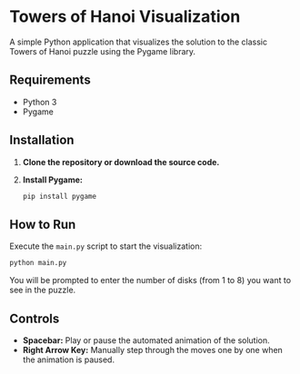# Towers of Hanoi Visualization

A simple Python application that visualizes the solution to the classic Towers of Hanoi puzzle using the Pygame library.

## Requirements

*   Python 3
*   Pygame

## Installation

1.  **Clone the repository or download the source code.**

2.  **Install Pygame:**
    ```bash
    pip install pygame
    ```

## How to Run

Execute the `main.py` script to start the visualization:

```bash
python main.py
```

You will be prompted to enter the number of disks (from 1 to 8) you want to see in the puzzle.

## Controls

*   **Spacebar:** Play or pause the automated animation of the solution.
*   **Right Arrow Key:** Manually step through the moves one by one when the animation is paused.
